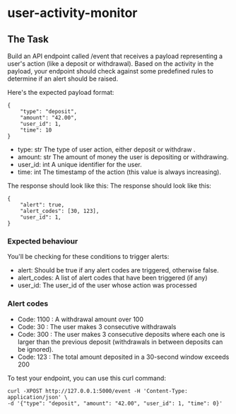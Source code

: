 # user-activity-monitor

## The Task

<p>Build an API endpoint called /event that receives a payload representing a user's action
(like a deposit or withdrawal). Based on the activity in the payload, your endpoint should check against
some predefined rules to determine if an alert should be raised.</p>
Here's the expected payload format:
<pre><code>{
    "type": "deposit",
    "amount": "42.00",
    "user_id": 1,
    "time": 10
}</code></pre>
<ul>
    <li>type: str The type of user action, either deposit or withdraw .</li>
    <li>amount: str The amount of money the user is depositing or withdrawing.</li>
    <li>user_id: int A unique identifier for the user.</li>
    <li>time: int The timestamp of the action (this value is always increasing).</li>
</ul>
The response should look like this:
The response should look like this:
<pre><code>{
    "alert": true,
    "alert_codes": [30, 123],
    "user_id": 1,
}</code></pre>

### Expected behaviour

<p>You'll be checking for these conditions to trigger alerts:</p>
<ul>
    <li>alert: Should be true if any alert codes are triggered, otherwise false.</li>
    <li>alert_codes: A list of alert codes that have been triggered (if any)</li>
    <li>user_id: The user_id of the user whose action was processed</li>
</ul>

### Alert codes

<ul>
    <li>Code: 1100 : A withdrawal amount over 100</li>
    <li>Code: 30 : The user makes 3 consecutive withdrawals</li>
    <li>Code: 300 : The user makes 3 consecutive deposits where each one is larger than the previous
        deposit (withdrawals in between deposits can be ignored).</li>
    <li>Code: 123 : The total amount deposited in a 30-second window exceeds 200</li>
</ul>

<p>To test your endpoint, you can use this curl command:</p>
<code>curl -XPOST http://127.0.0.1:5000/event -H 'Content-Type: application/json' \
-d '{"type": "deposit", "amount": "42.00", "user_id": 1, "time": 0}'</code>
